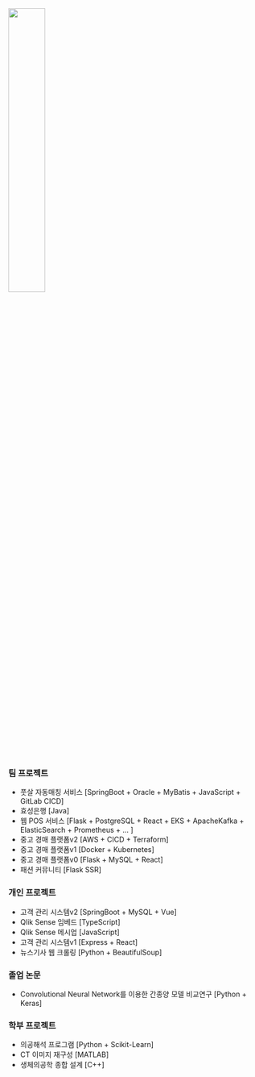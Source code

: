<a href="https://github.com/anuraghazra/github-readme-stats">
    <img src="https://github-readme-stats.vercel.app/api/top-langs/?username=rlatkd&layout=donut&show_icons=true&theme=material-palenight&hide_border=true&bg_color=20232a&icon_color=58A6FF&text_color=fff&title_color=58A6FF&count_private=true&exclude_repo=Face-Transfer-Application&include_all_commits=true&hide=css,html" width=38% />
</a>
<!-- <a href="https://github.com/anuraghazra/github-readme-stats">
  <img src="https://github-readme-stats.vercel.app/api?username=rlatkd&show_icons=true&include_all_commits=true&theme=material-palenight&hide_border=true&bg_color=20232a&icon_color=58A6FF&text_color=fff&title_color=58A6FF&count_private=true" width=56% />
</a>
<a href="https://github.com/ashutosh00710/github-readme-activity-graph">
    <img src="https://github-readme-activity-graph.vercel.app/graph?username=rlatkd&theme=react-dark&bg_color=20232a&hide_border=true&line=58A6FF&color=58A6FF" width=94%/>
</a>

<a href="https://github.com/anuraghazra/github-readme-stats">
    <img src="https://github-readme-stats.vercel.app/api/wakatime?username=rlatkd"/>
</a> -->

### 팀 프로젝트
- 풋살 자동매칭 서비스
  [SpringBoot + Oracle + MyBatis + JavaScript + GitLab CICD]
- 효성은행
  [Java]
- 웹 POS 서비스
  [Flask + PostgreSQL + React + EKS + ApacheKafka + ElasticSearch + Prometheus + ... ]
- 중고 경매 플랫폼v2
  [AWS + CICD + Terraform]
- 중고 경매 플랫폼v1
  [Docker + Kubernetes]
- 중고 경매 플랫폼v0
  [Flask + MySQL + React]
- 패션 커뮤니티
  [Flask SSR]
  
### 개인 프로젝트
- 고객 관리 시스템v2
  [SpringBoot + MySQL + Vue]
- Qlik Sense 임베드
  [TypeScript]
- Qlik Sense 메시업
  [JavaScript]
- 고객 관리 시스템v1
  [Express + React]
- 뉴스기사 웹 크롤링
  [Python + BeautifulSoup]

### 졸업 논문
- Convolutional Neural Network를 이용한 간종양 모델 비교연구
  [Python + Keras]
  
### 학부 프로젝트
- 의공해석 프로그램
  [Python + Scikit-Learn]
- CT 이미지 재구성
  [MATLAB]
- 생체의공학 종합 설계
  [C++]
